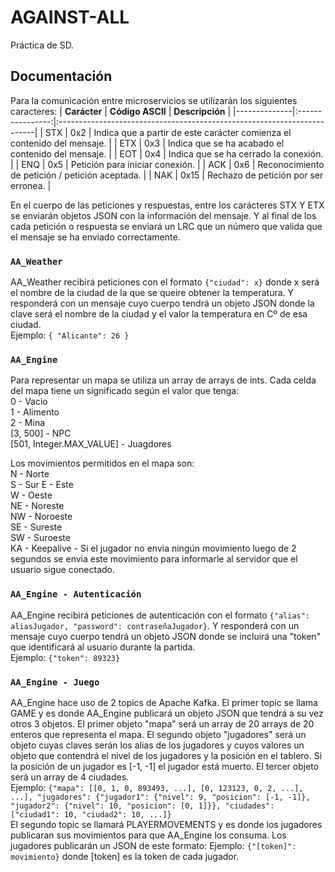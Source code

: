 # AGAINST-ALL
Práctica de SD.

## Documentación
Para la comunicación entre microservicios se utilizarán los siguientes caracteres:
| **Carácter** | **Código ASCII** | **Descripción**                                                         |
|--------------|:----------------:|:------------------------------------------------------------------------|
| STX          |         0x2      | Indica que a partir de este carácter comienza el contenido del mensaje. |
| ETX          |         0x3      | Indica que se ha acabado el contenido del mensaje.                      |
| EOT          |         0x4      | Indica que se ha cerrado la conexión.                                   |
| ENQ          |         0x5      | Petición para iniciar conexión.                                         |
| ACK          |         0x6      | Reconocimiento de petición / petición aceptada.                         |
| NAK          |        0x15      | Rechazo de petición por ser erronea.                                    |

En el cuerpo de las peticiones y respuestas, entre los carácteres STX Y ETX se enviarán objetos JSON con la información del mensaje. Y al final de los cada petición o respuesta se enviará un LRC que un número que valida que el mensaje se ha enviado correctamente.

### `AA_Weather`
AA_Weather recibirá peticiones con el formato `{"ciudad": x}` donde x será el nombre de la ciudad de la que se queire obtener la temperatura. Y responderá con un mensaje cuyo cuerpo tendrá un objeto JSON donde la clave será el nombre de la ciudad y el valor la temperatura en Cº de esa ciudad.  
Ejemplo:
`
{
    "Alicante": 26
}
`

### `AA_Engine`
Para representar un mapa se utiliza un array de arrays de ints. Cada celda del mapa tiene un significado según el valor que tenga:  
0 - Vacio  
1 - Alimento  
2 - Mina  
[3, 500] - NPC  
[501, Integer.MAX_VALUE] - Juagdores  

Los movimientos permitidos en el mapa son:  
N - Norte  
S - Sur 
E - Este  
W - Oeste   
NE - Noreste  
NW - Noroeste  
SE - Sureste  
SW - Suroeste  
KA - Keepalive - Si el jugador no envia ningún movimiento luego de 2 segundos se envia este movimiento para informarle al servidor que el usuario sigue conectado.  

### `AA_Engine - Autenticación`
AA_Engine recibirá peticiones de autenticación con el formato `{"alias": aliasJugador, "password": contraseñaJugador}`. Y responderá con un mensaje cuyo cuerpo tendrá un objeto JSON donde se incluirá una "token" que identificará al usuario durante la partida.   
Ejemplo: `{"token": 89323}`

### `AA_Engine - Juego`
AA_Engine hace uso de 2 topics de Apache Kafka. El primer topic se llama GAME y es donde AA_Engine publicará un objeto JSON que tendrá a su vez otros 3 objetos. El primer objeto "mapa" será un array de 20 arrays de 20 enteros que representa el mapa. El segundo objeto "jugadores" será un objeto cuyas claves serán los alias de los jugadores y cuyos valores un objeto que contendrá el nivel de los jugadores y la posición en el tablero. Si la posición de un jugador es [-1, -1] el jugador está muerto. El tercer objeto será un array de 4 ciudades.  
Ejemplo: `{"mapa": [[0, 1, 0, 893493, ...], [0, 123123, 0, 2, ...], ...], "jugadores": {"jugador1": {"nivel": 9, "posicion": [-1, -1]}, "jugador2": {"nivel": 10, "posicion": [0, 1]}}, "ciudades": ["ciudad1": 10, "ciudad2": 10, ...]}`  
El segundo topic se llamará PLAYERMOVEMENTS y es donde los jugadores publicaran sus movimientos para que AA_Engine los consuma. Los jugadores publicarán un JSON de este formato: Ejemplo: `{"[token]": movimiento}` donde [token] es la token de cada jugador.
